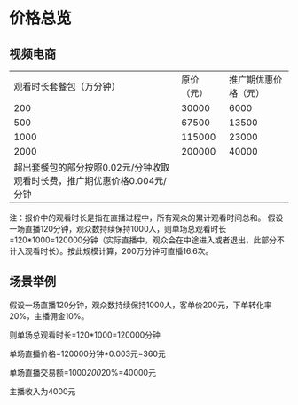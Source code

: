 # 价格总览

## 视频电商
<table>
<tr>
    <td>观看时长套餐包（万分钟）<br/>
    <td>原价（元）</td>
    <td>推广期优惠价格（元）</td>
</tr>
<tr>
    <td>200<br/>
    <td>30000</td>
    <td>6000</td>
</tr>
<tr>
    <td>500</td>
    <td>67500</td>
    <td>13500</td>
</tr>
<tr>
    <td>1000</td>
    <td>115000</td>
    <td>23000</td>
</tr>
<tr>
    <td>2000</td>
    <td>200000</td>
    <td>40000</td>
</tr>
<tr>
    <td>超出套餐包的部分按照0.02元/分钟收取观看时长费，推广期优惠价格0.004元/分钟</td>
</tr>
</table>
注：报价中的观看时长是指在直播过程中，所有观众的累计观看时间总和。  
假设一场直播120分钟，观众数持续保持1000人，则单场总观看时长=120*1000=120000分钟（实际直播中，观众会在中途进入或者退出，此部分不计入观看时长）。按此规模计算，200万分钟可直播16.6次。

## 场景举例
假设一场直播120分钟，观众数持续保持1000人，客单价200元，下单转化率20%，主播佣金10%。 

则单场总观看时长=120*1000=120000分钟 

单场直播价格=120000分钟*0.003元=360元 

单场直播交易额=1000*200*20%=40000元 

主播收入为4000元  
